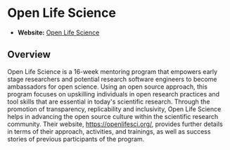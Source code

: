 # Open Life Science

- **Website:** [Open Life Science](https://openlifesci.org/)

## Overview

Open Life Science is a 16-week mentoring program that empowers early stage researchers and potential research software engineers to become ambassadors for open science. Using an open source approach, this program focuses on upskilling individuals in open research practices and tool skills that are essential in today's scientific research. Through the promotion of transparency, replicability and inclusivity, Open Life Science helps in advancing the open source culture within the scientific research community. Their website, <https://openlifesci.org/>, provides further details in terms of their approach, activities, and trainings, as well as success stories of previous participants of the program.
